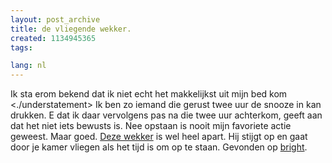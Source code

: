 ```yaml
---
layout: post_archive
title: de vliegende wekker.
created: 1134945365
tags:

lang: nl
---
```

Ik sta erom bekend dat ik niet echt het makkelijkst uit mijn bed kom &lt;./understatement&gt; Ik ben zo iemand die gerust twee uur de snooze in kan drukken. E dat ik daar vervolgens pas na die twee uur achterkom, geeft aan dat het niet iets bewusts is. Nee opstaan is nooit mijn favoriete actie geweest. Maar goed. [Deze wekker](http://www.yankodesign.com/product_info.php?products_id=641) is wel heel apart. Hij stijgt op en gaat door je kamer vliegen als het tijd is om op te staan. Gevonden op [bright](http://www.bright.nl/node/447 "Bright: een grote Nederlandse Drupal installatie").
